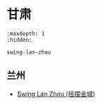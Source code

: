# 甘肃

```{toctree}
:maxdepth: 1
:hidden:

swing-lan-zhou
```

## 兰州
- [Swing Lan Zhou (摇摆金城)](swing-lan-zhou.md)
